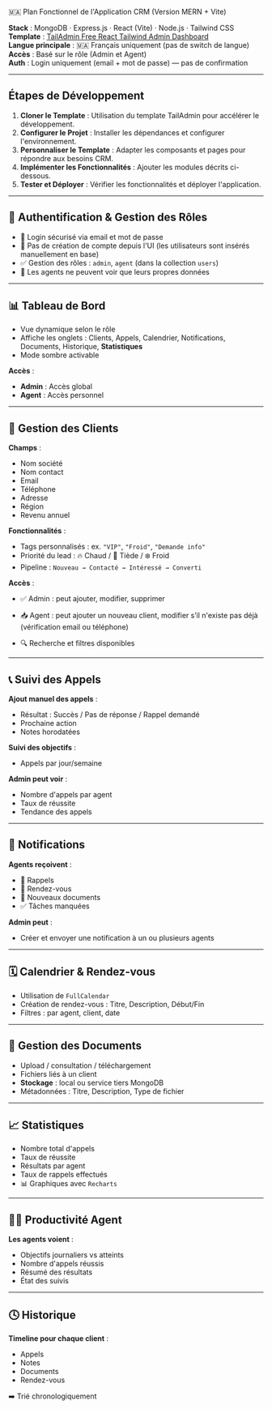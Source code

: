 🇲🇦 Plan Fonctionnel de l'Application CRM (Version MERN + Vite)

**Stack** : MongoDB · Express.js · React (Vite) · Node.js · Tailwind CSS  
**Template** : [TailAdmin Free React Tailwind Admin Dashboard](https://github.com/TailAdmin/free-react-tailwind-admin-dashboard)  
**Langue principale** : 🇲🇦 Français uniquement (pas de switch de langue)  
**Accès** : Basé sur le rôle (Admin et Agent)  
**Auth** : Login uniquement (email + mot de passe) — pas de confirmation  

---

## Étapes de Développement

1. **Cloner le Template** : Utilisation du template TailAdmin pour accélérer le développement.  
2. **Configurer le Projet** : Installer les dépendances et configurer l'environnement.  
3. **Personnaliser le Template** : Adapter les composants et pages pour répondre aux besoins CRM.  
4. **Implémenter les Fonctionnalités** : Ajouter les modules décrits ci-dessous.  
5. **Tester et Déployer** : Vérifier les fonctionnalités et déployer l'application.  

---

## 🔐 Authentification & Gestion des Rôles

- 🔐 Login sécurisé via email et mot de passe  
- 🚫 Pas de création de compte depuis l'UI (les utilisateurs sont insérés manuellement en base)  
- ✅ Gestion des rôles : `admin`, `agent` (dans la collection `users`)  
- 👤 Les agents ne peuvent voir que leurs propres données  

---

## 📊 Tableau de Bord

- Vue dynamique selon le rôle  
- Affiche les onglets : Clients, Appels, Calendrier, Notifications, Documents, Historique, **Statistiques**  
- Mode sombre activable  

**Accès** :  
- **Admin** : Accès global  
- **Agent** : Accès personnel  

---

## 👥 Gestion des Clients

**Champs** :  
- Nom société  
- Nom contact  
- Email  
- Téléphone  
- Adresse  
- Région  
- Revenu annuel  

**Fonctionnalités** :  
- Tags personnalisés : ex. `"VIP"`, `"Froid"`, `"Demande info"`  
- Priorité du lead : 🔥 Chaud / 🧊 Tiède / ❄️ Froid  
- Pipeline : `Nouveau → Contacté → Intéressé → Converti`  

**Accès** :  
- ✅ Admin : peut ajouter, modifier, supprimer  
- 📥 Agent : peut ajouter un nouveau client, modifier s’il n'existe pas déjà (vérification email ou téléphone)  

- 🔍 Recherche et filtres disponibles  

---

## 📞 Suivi des Appels

**Ajout manuel des appels** :  
- Résultat : Succès / Pas de réponse / Rappel demandé  
- Prochaine action  
- Notes horodatées  

**Suivi des objectifs** :  
- Appels par jour/semaine  

**Admin peut voir** :  
- Nombre d'appels par agent  
- Taux de réussite  
- Tendance des appels  

---

## 🔔 Notifications

**Agents reçoivent** :  
- 🔔 Rappels  
- 📅 Rendez-vous  
- 📁 Nouveaux documents  
- ✅ Tâches manquées  

**Admin peut** :  
- Créer et envoyer une notification à un ou plusieurs agents  

---

## 🗓️ Calendrier & Rendez-vous

- Utilisation de `FullCalendar`  
- Création de rendez-vous : Titre, Description, Début/Fin  
- Filtres : par agent, client, date  

---

## 📁 Gestion des Documents

- Upload / consultation / téléchargement  
- Fichiers liés à un client  
- **Stockage** : local ou service tiers MongoDB  
- Métadonnées : Titre, Description, Type de fichier  

---

## 📈 Statistiques 

- Nombre total d'appels  
- Taux de réussite  
- Résultats par agent  
- Taux de rappels effectués  
- 📊 Graphiques avec `Recharts`  

---

## 🧑‍💼 Productivité Agent

**Les agents voient** :  
- Objectifs journaliers vs atteints  
- Nombre d'appels réussis  
- Résumé des résultats  
- État des suivis  

---

## 🕓 Historique

**Timeline pour chaque client** :  
- Appels  
- Notes  
- Documents  
- Rendez-vous  

➡️ Trié chronologiquement
